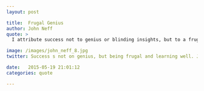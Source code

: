 ```yaml
---
layout: post

title:  Frugal Genius
author: John Neff
quote: >
  I attribute success not to genius or blinding insights, but to a frugal nature and lessons well learned. 

image: /images/john_neff_8.jpg
twitter: Success s not on genius, but being frugal and learning well. John Neff http://quotes.stockflare.com/

date:   2015-05-19 21:01:12
categories: quote

---
```



